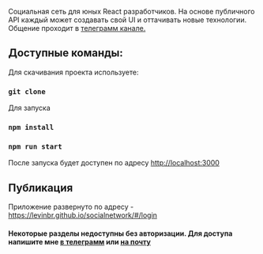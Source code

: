 Социальная сеть для юных React разработчиков. На основе публичного API каждый может создавать
свой UI и оттачивать новые технологии. Общение проходит в [телеграмм канале.](https://t.me/reactjs_samurai)

## Доступные команды:

Для скачивания проекта используете:
### `git clone`
Для запуска
### `npm install`
### `npm run start`
После запуска будет доступен по адресу [http://localhost:3000](http://localhost:3000) 

## Публикация

Приложение развернуто по адресу - https://levinbr.github.io/socialnetwork/#/login

#### Некоторые разделы недоступны без авторизации. Для доступа напишите мне [в телеграмм](https://t.me/levinb) или [на почту](mailto:russianstuff@icloud.com)  